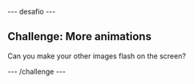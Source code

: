 \--- desafio \---

## Challenge: More animations

Can you make your other images flash on the screen?

\--- /challenge \---